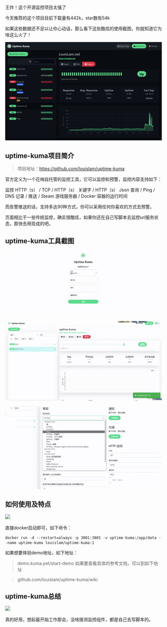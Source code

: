 王炸！这个开源监控项目太强了

今天推荐的这个项目目前下载量有442k，star数有54k

如果这些数据还不足以让你心动话，那么看下这些酷炫的使用截图，你就知道它为啥这么火了！

![](image.png)

## uptime-kuma项目简介

>项目地址：https://github.com/louislam/uptime-kuma

官方定义为一个花哨自托管的监控工具，它可以监控和预警，监控内容支持如下：

监控 HTTP（s） / TCP / HTTP（s） 关键字 / HTTP（s） Json 查询 / Ping / DNS 记录 / 推送 / Steam 游戏服务器 / Docker 容器的运行时间

而告警推送的话，支持多达90种方式，你可以采用任何你喜欢的方式去预警。

页面相比于一些传统监控，确实很酷炫，如果你还在自己写脚本去监控url服务状态，那快去用现成的吧。

## uptime-kuma工具截图

![登录界面](image-1.png)

![监控状态页](image-2.png)

![监控配置页](image-3.png)

## 如何使用及特点

 ![](https://img.shields.io/github/downloads/louislam/uptime-kuma/total?style=flat-square)

 直接docker启动即可，如下命令：

 ```
 docker run -d --restart=always -p 3001:3001 -v uptime-kuma:/app/data --name uptime-kuma louislam/uptime-kuma:1
 ```
如果想要体验demo地址，如下地址：

>demo.kuma.pet/start-demo
如果要查看具体的参考文档，可以到如下地址

>github.com/louislam/uptime-kuma/wiki

## uptime-kuma总结

 ![](https://img.shields.io/github/stars/louislam/uptime-kuma?style=flat-square)

 真的好用，想起最开始工作那会，没啥拨测监控组件，都是自己去写脚本的。
 